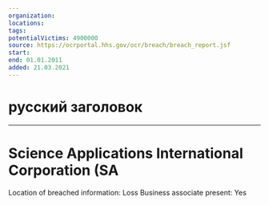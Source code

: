 ```yaml
---
organization: 
locations: 
tags: 
potentialVictims: 4900000
source: https://ocrportal.hhs.gov/ocr/breach/breach_report.jsf
start: 
end: 01.01.2011
added: 21.03.2021
---
```


# русский заголовок

---

# Science Applications International Corporation (SA

Location of breached information: Loss
Business associate present: Yes
